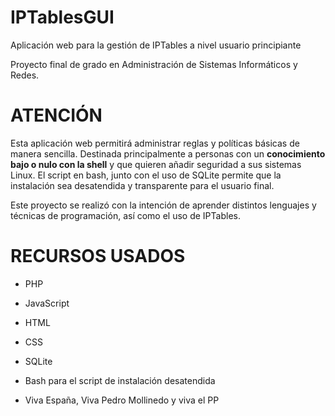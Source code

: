 # IPTablesGUI
Aplicación web para la gestión de IPTables a nivel usuario principiante

Proyecto final de grado en Administración de Sistemas Informáticos y Redes.

# ATENCIÓN

Esta aplicación web permitirá administrar reglas y políticas básicas de manera sencilla.
Destinada principalmente a personas con un **conocimiento bajo o nulo con la shell** y que quieren añadir seguridad a sus sistemas Linux.
El script en bash, junto con el uso de SQLite permite que la instalación sea desatendida y transparente para el usuario final.

Este proyecto se realizó con la intención de aprender distintos lenguajes y técnicas de programación, así como el uso de IPTables.

# RECURSOS USADOS

- PHP
- JavaScript
- HTML
- CSS

- SQLite

- Bash para el script de instalación desatendida
- Viva España, Viva Pedro Mollinedo y viva el PP
